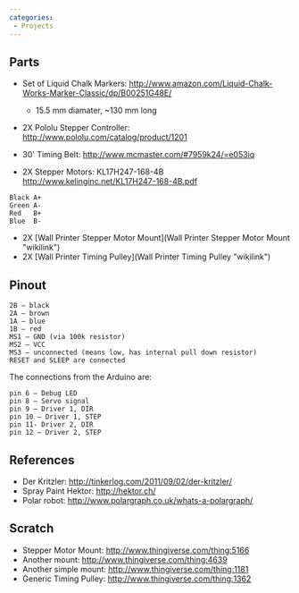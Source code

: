 ```yaml
---
categories:
 - Projects
---
```

Parts
-----

-   Set of Liquid Chalk Markers:
    <http://www.amazon.com/Liquid-Chalk-Works-Marker-Classic/dp/B00251G48E/>
    -   15.5 mm diamater, \~130 mm long

-   2X Pololu Stepper Controller:
    <http://www.pololu.com/catalog/product/1201>
-   30' Timing Belt: <http://www.mcmaster.com/#7959k24/=e053iq>
-   2X Stepper Motors: KL17H247-168-4B
    <http://www.kelinginc.net/KL17H247-168-4B.pdf>

<!-- -->

    Black A+
    Green A-
    Red   B+
    Blue  B-

-   2X [Wall Printer Stepper Motor
    Mount](Wall Printer Stepper Motor Mount "wikilink")
-   2X [Wall Printer Timing
    Pulley](Wall Printer Timing Pulley "wikilink")

Pinout
------

    2B – black
    2A – brown
    1A – blue
    1B – red
    MS1 – GND (via 100k resistor)
    MS2 – VCC
    MS3 – unconnected (means low, has internal pull down resistor)
    RESET and SLEEP are connected

The connections from the Arduino are:

    pin 6 – Debug LED
    pin 8 – Servo signal
    pin 9 – Driver 1, DIR
    pin 10 – Driver 1, STEP
    pin 11- Driver 2, DIR
    pin 12 – Driver 2, STEP

References
----------

-   Der Kritzler: <http://tinkerlog.com/2011/09/02/der-kritzler/>
-   Spray Paint Hektor: <http://hektor.ch/>
-   Polar robot: <http://www.polargraph.co.uk/whats-a-polargraph/>

Scratch
-------

-   Stepper Motor Mount: <http://www.thingiverse.com/thing:5166>
-   Another mount: <http://www.thingiverse.com/thing:4639>
-   Another simple mount: <http://www.thingiverse.com/thing:1181>
-   Generic Timing Pulley: <http://www.thingiverse.com/thing:1362>

